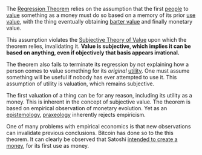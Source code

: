 The [Regression Theorem](https://wiki.mises.org/wiki/Regression_theorem) relies on the assumption that the first [people](Glossary#person) to [value](Glossary#value) something as a money must do so based on a memory of its prior [use value](https://en.m.wikipedia.org/wiki/Use_value), with the thing eventually obtaining [barter value](https://en.m.wikipedia.org/wiki/Barter) and finally monetary value.

This assumption violates the [Subjective Theory of Value](https://en.m.wikipedia.org/wiki/Subjective_theory_of_value) upon which the theorem relies, invalidating it. **Value is subjective, which implies it can be based on anything, even if objectively that basis appears irrational.**

The theorem also fails to terminate its regression by not explaining how a person comes to value something for its *original* [utility](Glossary#utility). One must assume something will be useful if nobody has ever attempted to use it. This assumption of utility is valuation, which remains subjective.

The first valuation of a thing can be for any reason, including its utility as a money. This is inherent in the concept of subjective value. The theorem is based on empirical observation of monetary evolution. Yet as an [epistemology](https://en.m.wikipedia.org/wiki/Epistemology), [praxeology](https://en.wikipedia.org/wiki/Praxeology) inherently rejects empiricism.

One of many problems with empirical economics is that new observations can invalidate previous conclusions. Bitcoin has done so to the this theorem. It can clearly be observed that Satoshi [intended to create a money](https://bitcoin.org/bitcoin.pdf), for its first use as money.
